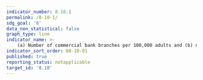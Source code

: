 ```yaml
---
indicator_number: 8.10.1
permalink: /8-10-1/
sdg_goal: '8'
data_non_statistical: false
graph_type: line
indicator_name: >-
    (a) Number of commercial bank branches per 100,000 adults and (b) number of automated teller machines (ATMs) per 100,000 adults
indicator_sort_order: 08-10-01
published: true
reporting_status: notapplicable
target_id: '8.10'
---
```

